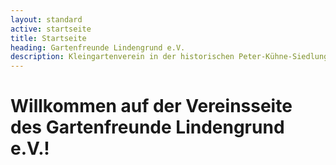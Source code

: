 ```yaml
---
layout: standard
active: startseite
title: Startseite
heading: Gartenfreunde Lindengrund e.V.
description: Kleingartenverein in der historischen Peter-Kühne-Siedlung
---
```


# Willkommen auf der Vereins&shy;seite des Garten&shy;freunde Lindengrund e.V.!
